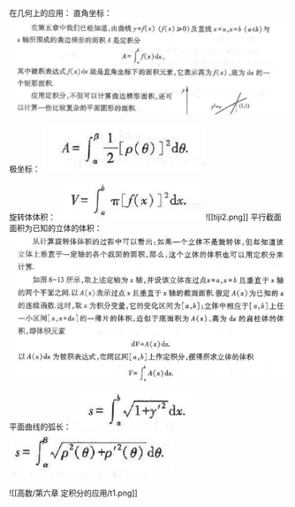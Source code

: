 在几何上的应用：
直角坐标：
![](./zhijiao.png)

极坐标：
![](./ji.png)

旋转体体积：
![](./xuanzhuanti.png)
![[tiji2.png]]
平行截面面积为已知的立体的体积：
![](./tiji3.png)

平面曲线的弧长：
![](./hu1.png)
![](./hu2.png)

![[高数/第六章 定积分的应用/t1.png]]
